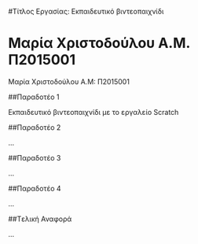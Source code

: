 #Τίτλος Εργασίας: Εκπαιδευτικό βιντεοπαιχνίδι


Μαρία Χριστοδούλου Α.Μ. Π2015001
=======
Μαρία Χριστοδούλου Α.Μ: Π2015001


##Παραδοτέο 1

Εκπαιδευτικό βιντεοπαιχνίδι με το εργαλείο Scratch

##Παραδοτέο 2

...

##Παραδοτέο 3

...

##Παραδοτέο 4

...

##Tελική Αναφορά

...
